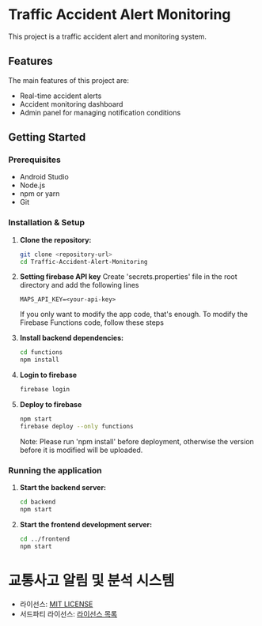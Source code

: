 # Traffic Accident Alert Monitoring

This project is a traffic accident alert and monitoring system.

## Features

The main features of this project are:
- Real-time accident alerts
- Accident monitoring dashboard
- Admin panel for managing notification conditions

## Getting Started

### Prerequisites

- Android Studio
- Node.js
- npm or yarn
- Git

### Installation & Setup

1.  **Clone the repository:**
    ```bash
    git clone <repository-url>
    cd Traffic-Accident-Alert-Monitoring
    ```

2. **Setting firebase API key**
    Create 'secrets.properties' file in the root directory and add the following lines
    ```properties
    MAPS_API_KEY=<your-api-key>
    ```

    If you only want to modify the app code, that's enough.
    To modify the Firebase Functions code, follow these steps

3. **Install backend dependencies:**
    ```bash
    cd functions
    npm install
    ```
    
4. **Login to firebase**
    ```bash
    firebase login
    ```
   
5. **Deploy to firebase**
    ```bash
    npm start
    firebase deploy --only functions
    ```

    Note: Please run 'npm install' before deployment, otherwise the version before it is modified will be uploaded.

### Running the application

1.  **Start the backend server:**
    ```bash
    cd backend
    npm start
    ```

2.  **Start the frontend development server:**
    ```bash
    cd ../frontend
    npm start
    ```

# 교통사고 알림 및 분석 시스템

- 라이선스: [MIT LICENSE](LICENSE)
- 서드파티 라이선스: [라이선스 목록](dependency-license/licenses.md)